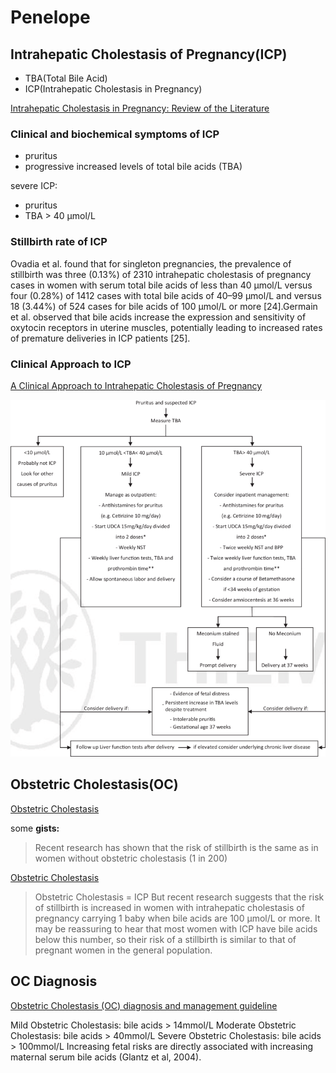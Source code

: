 # Penelope

## Intrahepatic Cholestasis of Pregnancy(ICP)

- TBA(Total Bile Acid)
- ICP(Intrahepatic Cholestasis in Pregnancy)

[Intrahepatic Cholestasis in Pregnancy: Review of the Literature](https://www.ncbi.nlm.nih.gov/pmc/articles/PMC7290322/)

### Clinical and biochemical symptoms of ICP

- pruritus
- progressive increased levels of total bile acids (TBA)

severe ICP:
- pruritus
- TBA > 40 μmol/L

### Stillbirth rate of ICP

Ovadia et al. found that for singleton pregnancies, the prevalence of stillbirth was three (0.13%) of 2310 intrahepatic cholestasis of pregnancy cases in women with serum total bile acids of less than 40 μmol/L versus four (0.28%) of 1412 cases with total bile acids of 40–99 μmol/L and versus 18 (3.44%) of 524 cases for bile acids of 100 μmol/L or more [24].Germain et al. observed that bile acids increase the expression and sensitivity of oxytocin receptors in uterine muscles, potentially leading to increased rates of premature deliveries in ICP patients [25].

### Clinical Approach to ICP

[A Clinical Approach to Intrahepatic Cholestasis of Pregnancy](https://www.researchgate.net/publication/235380677_A_Clinical_Approach_to_Intrahepatic_Cholestasis_of_Pregnancy)

![Suggested-management-algorithm-for-ICP-If-TBA-levels-continue-to-rise-or-minor-response](Suggested-management-algorithm-for-ICP-If-TBA-levels-continue-to-rise-or-minor-response.png)


## Obstetric Cholestasis(OC)

[Obstetric Cholestasis](https://www.rcog.org.uk/for-the-public/browse-all-patient-information-leaflets/obstetric-cholestasis-patient-information-page/)

some **gists:**

> Recent research has shown that the risk of stillbirth is the same as in women without obstetric cholestasis (1 in 200)


[Obstetric Cholestasis](https://www.tommys.org/pregnancy-information/pregnancy-complications/obstetric-cholestasis)

> Obstetric Cholestasis = ICP
> But recent research suggests that the risk of stillbirth is increased in women with intrahepatic cholestasis of pregnancy carrying 1 baby when bile acids are 100 μmol/L or more. It may be reassuring to hear that most women with ICP have bile acids below this number, so their risk of a stillbirth is similar to that of pregnant women in the general population.

## OC Diagnosis

[Obstetric Cholestasis (OC) diagnosis and management guideline](https://mft.nhs.uk/app/uploads/sites/4/2018/07/Cholestasis.pdf)


Mild Obstetric Cholestasis: bile acids > 14mmol/L
Moderate Obstetric Cholestasis: bile acids > 40mmol/L
Severe Obstetric Cholestasis: bile acids > 100mmol/L
Increasing fetal risks are directly associated with increasing maternal
serum bile acids (Glantz et al, 2004).
